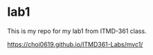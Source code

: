 # lab1
This is my repo for my lab1 from ITMD-361 class.

https://choi0619.github.io/ITMD361-Labs/mvc1/
